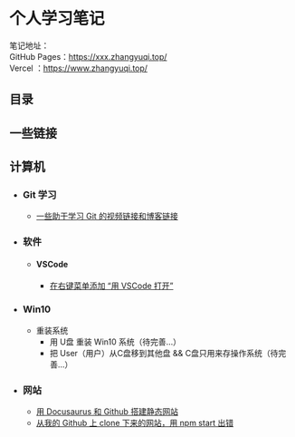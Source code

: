 # 个人学习笔记
笔记地址：  
GitHub Pages：https://xxx.zhangyuqi.top/  
Vercel      ：https://www.zhangyuqi.top/


## 目录

## 一些链接

## 计算机

- ### Git 学习

  - [一些助于学习 Git 的视频链接和博客链接](https://ratherthan17.github.io/notes/docs/GitStudy)

- ### 软件

   - #### VSCode

      - [在右键菜单添加 “用 VSCode 打开”](https://ratherthan17.github.io/notes/docs/Software/VSCode/OpenWithVSCode)

- ### Win10

  - 重装系统
    - 用 U盘 重装 Win10 系统（待完善...）
    - 把 User（用户）从C盘移到其他盘 && C盘只用来存操作系统（待完善...）


- ### 网站

  - [用 Docusaurus 和 Github 搭建静态网站](https://ratherthan17.github.io/notes/docs/MyWebsite/StudyBuildWebsite)
  - [从我的 Github 上 clone 下来的网站，用 npm start 出错](https://ratherthan17.github.io/notes/docs/MyWebsite/WebCloneError)
